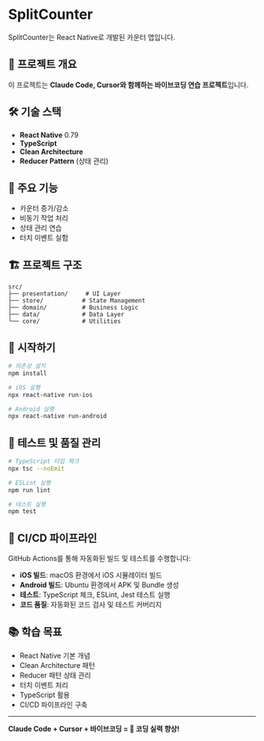 # SplitCounter

SplitCounter는 React Native로 개발된 카운터 앱입니다.

## 🚀 프로젝트 개요

이 프로젝트는 **Claude Code, Cursor와 함께하는 바이브코딩 연습 프로젝트**입니다.

## 🛠️ 기술 스택

- **React Native** 0.79
- **TypeScript**
- **Clean Architecture**
- **Reducer Pattern** (상태 관리)

## 📱 주요 기능

- 카운터 증가/감소
- 비동기 작업 처리
- 상태 관리 연습
- 터치 이벤트 실험

## 🏗️ 프로젝트 구조

```
src/
├── presentation/     # UI Layer
├── store/           # State Management
├── domain/          # Business Logic
├── data/            # Data Layer
└── core/            # Utilities
```

## 🚀 시작하기

```bash
# 의존성 설치
npm install

# iOS 실행
npx react-native run-ios

# Android 실행
npx react-native run-android
```

## 🧪 테스트 및 품질 관리

```bash
# TypeScript 타입 체크
npx tsc --noEmit

# ESLint 실행
npm run lint

# 테스트 실행
npm test
```

## 🔄 CI/CD 파이프라인

GitHub Actions를 통해 자동화된 빌드 및 테스트를 수행합니다:

- **iOS 빌드**: macOS 환경에서 iOS 시뮬레이터 빌드
- **Android 빌드**: Ubuntu 환경에서 APK 및 Bundle 생성
- **테스트**: TypeScript 체크, ESLint, Jest 테스트 실행
- **코드 품질**: 자동화된 코드 검사 및 테스트 커버리지

## 📚 학습 목표

- React Native 기본 개념
- Clean Architecture 패턴
- Reducer 패턴 상태 관리
- 터치 이벤트 처리
- TypeScript 활용
- CI/CD 파이프라인 구축

---

**Claude Code + Cursor + 바이브코딩 = 🎯 코딩 실력 향상!**